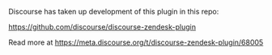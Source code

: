 Discourse has taken up development of this plugin in this repo:  

https://github.com/discourse/discourse-zendesk-plugin  

Read more at https://meta.discourse.org/t/discourse-zendesk-plugin/68005  
